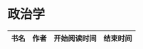# 政治学


 书名  | 作者  | 开始阅读时间  | 结束时间  
------------  | -------------  |------------- |------------- | 